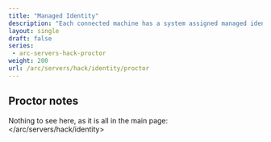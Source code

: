 ```yaml
---
title: "Managed Identity"
description: "Each connected machine has a system assigned managed identity. This lab will walk through using the REST API calls on your Arc-enabled servers to get challenge tokens, resource tokens and access the ARM and PaaS API endpoints"
layout: single
draft: false
series:
 - arc-servers-hack-proctor
weight: 200
url: /arc/servers/hack/identity/proctor
---
```


## Proctor notes

Nothing to see here, as it is all in the main page: </arc/servers/hack/identity>
